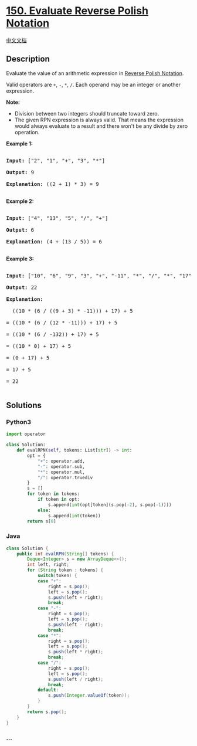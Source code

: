# [150. Evaluate Reverse Polish Notation](https://leetcode.com/problems/evaluate-reverse-polish-notation)

[中文文档](/solution/0100-0199/0150.Evaluate%20Reverse%20Polish%20Notation/README.md)

## Description

<p>Evaluate the value of an arithmetic expression in <a href="http://en.wikipedia.org/wiki/Reverse_Polish_notation" target="_blank">Reverse Polish Notation</a>.</p>

<p>Valid operators are <code>+</code>, <code>-</code>, <code>*</code>, <code>/</code>. Each operand may be an integer or another expression.</p>

<p><strong>Note:</strong></p>

<ul>
    <li>Division between two integers should truncate toward zero.</li>
    <li>The given RPN expression is always valid. That means the expression would always evaluate to a result and there won&#39;t&nbsp;be any&nbsp;divide&nbsp;by zero operation.</li>
</ul>

<p><strong>Example 1:</strong></p>

<pre>

<strong>Input:</strong> [&quot;2&quot;, &quot;1&quot;, &quot;+&quot;, &quot;3&quot;, &quot;*&quot;]

<strong>Output:</strong> 9

<strong>Explanation:</strong> ((2 + 1) * 3) = 9

</pre>

<p><strong>Example 2:</strong></p>

<pre>

<strong>Input:</strong> [&quot;4&quot;, &quot;13&quot;, &quot;5&quot;, &quot;/&quot;, &quot;+&quot;]

<strong>Output:</strong> 6

<strong>Explanation:</strong> (4 + (13 / 5)) = 6

</pre>

<p><strong>Example 3:</strong></p>

<pre>

<strong>Input:</strong> [&quot;10&quot;, &quot;6&quot;, &quot;9&quot;, &quot;3&quot;, &quot;+&quot;, &quot;-11&quot;, &quot;*&quot;, &quot;/&quot;, &quot;*&quot;, &quot;17&quot;, &quot;+&quot;, &quot;5&quot;, &quot;+&quot;]

<strong>Output:</strong> 22

<strong>Explanation:</strong> 

  ((10 * (6 / ((9 + 3) * -11))) + 17) + 5

= ((10 * (6 / (12 * -11))) + 17) + 5

= ((10 * (6 / -132)) + 17) + 5

= ((10 * 0) + 17) + 5

= (0 + 17) + 5

= 17 + 5

= 22

</pre>

## Solutions

<!-- tabs:start -->

### **Python3**

```python
import operator

class Solution:
    def evalRPN(self, tokens: List[str]) -> int:
        opt = {
            "+": operator.add,
            "-": operator.sub,
            "*": operator.mul,
            "/": operator.truediv
        }
        s = []
        for token in tokens:
            if token in opt:
                s.append(int(opt[token](s.pop(-2), s.pop(-1))))
            else:
                s.append(int(token))
        return s[0]
```

### **Java**

```java
class Solution {
    public int evalRPN(String[] tokens) {
        Deque<Integer> s = new ArrayDeque<>();
        int left, right;
        for (String token : tokens) {
            switch(token) {
            case "+":
                right = s.pop();
                left = s.pop();
                s.push(left + right);
                break;
            case "-":
                right = s.pop();
                left = s.pop();
                s.push(left - right);
                break;
            case "*":
                right = s.pop();
                left = s.pop();
                s.push(left * right);
                break;
            case "/":
                right = s.pop();
                left = s.pop();
                s.push(left / right);
                break;
            default:
                s.push(Integer.valueOf(token));
            }
        }
        return s.pop();
    }
}
```

### **...**

```

```

<!-- tabs:end -->
